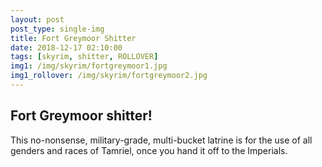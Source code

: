 ```yaml
---
layout: post
post_type: single-img
title: Fort Greymoor Shitter
date: 2018-12-17 02:10:00
tags: [skyrim, shitter, ROLLOVER]
img1: /img/skyrim/fortgreymoor1.jpg
img1_rollover: /img/skyrim/fortgreymoor2.jpg
---
```

## Fort Greymoor shitter!

This no-nonsense, military-grade, multi-bucket latrine is for the use of all genders and races of Tamriel, once you hand it off to the Imperials.
